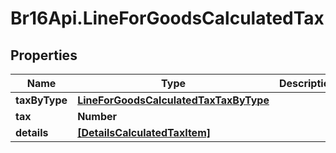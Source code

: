 # Br16Api.LineForGoodsCalculatedTax

## Properties
Name | Type | Description | Notes
------------ | ------------- | ------------- | -------------
**taxByType** | [**LineForGoodsCalculatedTaxTaxByType**](LineForGoodsCalculatedTaxTaxByType.md) |  | [optional] 
**tax** | **Number** |  | [optional] 
**details** | [**[DetailsCalculatedTaxItem]**](DetailsCalculatedTaxItem.md) |  | [optional] 


